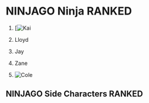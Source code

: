 # NINJAGO Ninja RANKED
1. [![**Kai**](https://www.google.com/imgres?q=kai%20ninjago&imgurl=https%3A%2F%2Fstatic.wikia.nocookie.net%2Fninjago%2Fimages%2F5%2F57%2FKaiDR2Part1infobox.png%2Frevision%2Flatest%3Fcb%3D20240413043226&imgrefurl=https%3A%2F%2Fninjago.fandom.com%2Fwiki%2FKai&docid=VmcjvKoI_6chdM&tbnid=FJkqzzE6NAw6YM&vet=12ahUKEwjqteH7kZSIAxVOMlkFHRdtE8AQM3oECBYQAA..i&w=640&h=763&hcb=2&ved=2ahUKEwjqteH7kZSIAxVOMlkFHRdtE8AQM3oECBYQAA)

2. Lloyd
3. Jay
4. Zane
5.  ![Cole]()

## NINJAGO Side Characters RANKED
